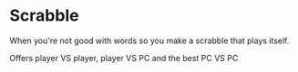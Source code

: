 # Scrabble

When you're not good with words so you make a scrabble that plays itself.

Offers player VS player, player VS PC and the best PC VS PC
